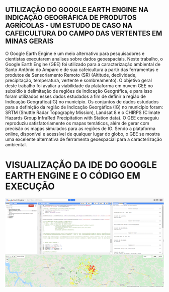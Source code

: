 ## UTILIZAÇÃO DO GOOGLE EARTH ENGINE NA INDICAÇÃO GEOGRÁFICA DE PRODUTOS AGRÍCOLAS - UM ESTUDO DE CASO NA CAFEICULTURA DO CAMPO DAS VERTENTES EM MINAS GERAIS

O Google Earth Engine é um meio alternativo para pesquisadores e cientistas executarem analises sobre dados geoespaciais. Neste trabalho, o Google Earth Engine (GEE) foi utilizado para a caracterização ambiental de Santo Antônio do Amparo e de sua cafeicultura a partir das ferramentas e produtos de Sensoriamento Remoto (SR) (Altitude, declividade, precipitação, temperatura, vertente e sombreamento). O objetivo geral deste trabalho foi avaliar a viabilidade da plataforma em nuvem GEE no subsídio à delimitação de regiões de Indicação Geográfica, e para isso foram utilizados esses dados estudados a fim de definir a região de Indicação Geográfica(IG) no município.  Os conjuntos de dados estudados para a definição da região de Indicação Georgáfica (IG) no município foram: SRTM (Shuttle Radar Topography Mission), Landsat 8 e o CHIRPS (Climate Hazards Group InfraRed Precipitation with Station data). O GEE conseguiu reproduziu satisfatoriamente os mapas temáticos, além de gerar com precisão os mapas simulados para as regiões de IG. Sendo a plataforma online, disponível e acessível de qualquer lugar do globo, o GEE se mostra uma excelente alternativa de ferramenta geoespacial para a caracterização ambiental.

# VISUALIZAÇÃO DA IDE DO GOOGLE EARTH ENGINE E O CÓDIGO EM EXECUÇÃO
![Alt Text](https://github.com/jeanoliveira92/CARACTERIZACAO-AMBIENTAL-GEE-IG/blob/master/gee.png)

